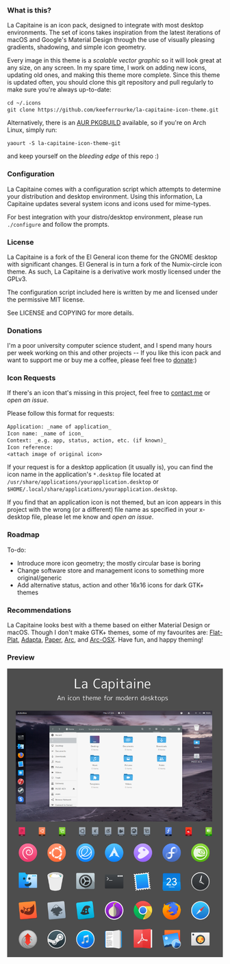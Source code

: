 ### What is this?
La Capitaine is an icon pack, designed to integrate with most desktop environments. The set of icons takes inspiration from the latest iterations of macOS and Google's Material Design through the use of visually pleasing gradients, shadowing, and simple icon geometry.

Every image in this theme is a _scalable vector graphic_ so it will look great at any size, on any screen. In my spare time, I work on adding new icons, updating old ones, and making this theme more complete. Since this theme is updated often, you should clone this git repository and pull regularly to make sure you're always up-to-date:

    cd ~/.icons
    git clone https://github.com/keeferrourke/la-capitaine-icon-theme.git

Alternatively, there is an [AUR PKGBUILD](https://aur.archlinux.org/packages/la-capitaine-icon-theme-git) available, so if you're on Arch Linux, simply run:

    yaourt -S la-capitaine-icon-theme-git

and keep yourself on the _bleeding edge_ of this repo :)

### Configuration
La Capitaine comes with a configuration script which attempts to determine your distribution and desktop environment. Using this information, La Capitaine updates several system icons and icons used for mime-types.

For best integration with your distro/desktop environment, please run `./configure` and follow the prompts.

### License
La Capitaine is a fork of the El General icon theme for the GNOME desktop with significant changes.
El General is in turn a fork of the Numix-circle icon theme.
As such, La Capitaine is a derivative work mostly licensed under the GPLv3.

The configuration script included here is written by me and licensed under the permissive MIT license.

See LICENSE and COPYING for more details.

### Donations
I'm a poor university computer science student, and I spend many hours per week working on this and other projects -- If you like this icon pack and want to support me or buy me a coffee, please feel free to [donate](https://paypal.me/keeferrourke):)

### Icon Requests
If there's an icon that's missing in this project, feel free to [contact me](https://krourke.org/contact) or _open an issue_.

Please follow this format for requests:
```
Application: _name of application_
Icon name: _name of icon_
Context: _e.g. app, status, action, etc. (if known)_
Icon reference:
<attach image of original icon>
```
If your request is for a desktop application (it usually is), you can find the icon name in the application's `*.desktop` file located at `/usr/share/applications/yourapplication.desktop` or `$HOME/.local/share/applications/yourapplication.desktop`.

If you find that an application icon is not themed, but an icon appears in this project with the wrong (or a different) file name as specified in your x-desktop file, please let me know and _open an issue_.

### Roadmap
To-do:
 * Introduce more icon geometry; the mostly circular base is boring
 * Change software store and management icons to something more original/generic
 * Add alternative status, action and other 16x16 icons for dark GTK+ themes

### Recommendations
La Capitaine looks best with a theme based on either Material Design or macOS. Though I don't make GTK+ themes, some of my favourites are: [Flat-Plat](http://gnome-look.org/content/show.php/Flat-Plat?content=167704), [Adapta](https://github.com/tista500/Adapta), [Paper](https://snwh.org/paper/theme), [Arc](https://github.com/horst3180/arc-theme), and [Arc-OSX](http://gnome-look.org/content/show.php/Arc-OSX-themes?content=175536). Have fun, and happy theming!

### Preview
![La Capitaine preview](preview.svg.png)
<!-- ![La Capitaine preview](https://cdn.rawgit.com/keeferrourke/la-capitaine-icon-theme/master/preview.svg) -->


